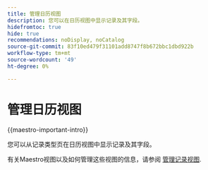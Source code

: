 ```yaml
---
title: 管理日历视图
description: 您可以在日历视图中显示记录及其字段。
hidefromtoc: true
hide: true
recommendations: noDisplay, noCatalog
source-git-commit: 83f10ed479f31101add8747f8b672bbc1dbd922b
workflow-type: tm+mt
source-wordcount: '49'
ht-degree: 0%

---
```


# 管理日历视图

<!--
title: Manage the calendar view
description: You can display records in a calendar view.
hidefromtoc: yes
author: Alina
feature: Work Management
role: User
hide: yes
-->

<!--update the metadata with real information when making this available in TOC and in the left nav-->

{{maestro-important-intro}}

您可以从记录类型页在日历视图中显示记录及其字段。

有关Maestro视图以及如何管理这些视图的信息，请参阅 [管理记录视图](../views/manage-record-views.md).